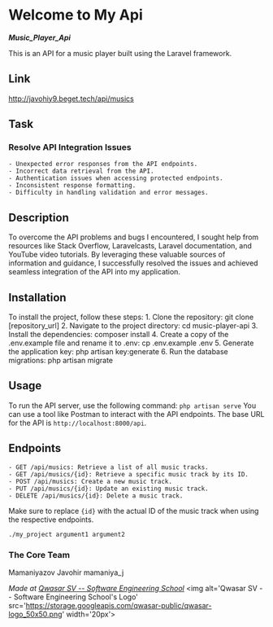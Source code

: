 # Welcome to My Api
***Music_Player_Api***

This is an API for a music player built using the Laravel framework.

## Link 
http://javohiy9.beget.tech/api/musics


## Task 
  ### Resolve API Integration Issues
    - Unexpected error responses from the API endpoints.
    - Incorrect data retrieval from the API.
    - Authentication issues when accessing protected endpoints.
    - Inconsistent response formatting.
    - Difficulty in handling validation and error messages.

## Description
To overcome the API problems and bugs I encountered, 
I sought help from resources like Stack Overflow, Laravelcasts, Laravel documentation, 
and YouTube video tutorials. By leveraging these valuable sources of information and guidance, 
I successfully resolved the issues and achieved seamless integration of the API into my application.

## Installation
To install the project, follow these steps:
    1. Clone the repository: git clone [repository_url]
    2. Navigate to the project directory: cd music-player-api
    3. Install the dependencies: composer install
    4. Create a copy of the .env.example file and rename it to .env: cp .env.example .env
    5. Generate the application key: php artisan key:generate
    6. Run the database migrations: php artisan migrate

## Usage
To run the API server, use the following command: `php artisan serve`
You can use a tool like Postman to interact with the API endpoints. The base URL for the API is `http://localhost:8000/api`.

## Endpoints
    - GET /api/musics: Retrieve a list of all music tracks.
    - GET /api/musics/{id}: Retrieve a specific music track by its ID.
    - POST /api/musics: Create a new music track.
    - PUT /api/musics/{id}: Update an existing music track.
    - DELETE /api/musics/{id}: Delete a music track.
Make sure to replace `{id}` with the actual ID of the music track when using the respective endpoints.

```
./my_project argument1 argument2
```

### The Core Team
Mamaniyazov Javohir
    mamaniya_j


<span><i>Made at <a href='https://qwasar.io'>Qwasar SV -- Software Engineering School</a></i></span>
<span><img alt='Qwasar SV -- Software Engineering School's Logo' src='https://storage.googleapis.com/qwasar-public/qwasar-logo_50x50.png' width='20px'></span>
